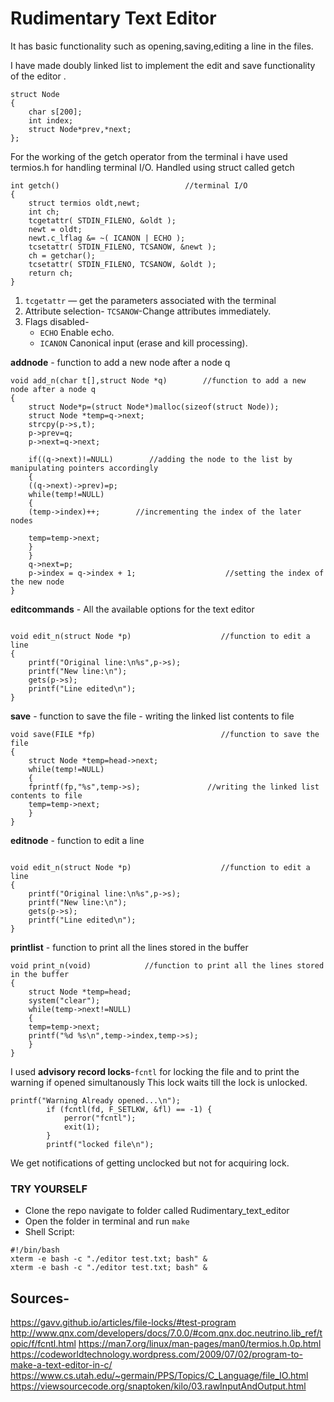 # Rudimentary Text Editor
It has basic functionality such as opening,saving,editing a line in the files.

I have made doubly linked list to implement the edit and save functionality of the editor .
```
struct Node                
{
	char s[200];                            
	int index;
	struct Node*prev,*next;            
};
```
For the working of the getch operator from the terminal i have used termios.h for handling terminal I/O.
Handled using struct called getch
```
int getch()                            //terminal I/O
{
	struct termios oldt,newt;
	int ch;
	tcgetattr( STDIN_FILENO, &oldt );
	newt = oldt;
	newt.c_lflag &= ~( ICANON | ECHO );
	tcsetattr( STDIN_FILENO, TCSANOW, &newt );
	ch = getchar();
	tcsetattr( STDIN_FILENO, TCSANOW, &oldt );
	return ch;
}
```
1. ```tcgetattr``` — get the parameters associated with the terminal
2. Attribute selection- ```TCSANOW```-Change attributes immediately.
3. Flags disabled-
     - ```ECHO```        Enable echo.
     - ```ICANON```      Canonical input (erase and kill processing).

**addnode**
	- function to add a new node after a node q
```
void add_n(char t[],struct Node *q)        //function to add a new node after a node q
{
	struct Node*p=(struct Node*)malloc(sizeof(struct Node));
	struct Node *temp=q->next;
	strcpy(p->s,t);
	p->prev=q;
	p->next=q->next;

	if((q->next)!=NULL)        //adding the node to the list by manipulating pointers accordingly
	{
	((q->next)->prev)=p;
	while(temp!=NULL)
	{
	(temp->index)++;        //incrementing the index of the later nodes

	temp=temp->next;
	}
	}
	q->next=p;
	p->index = q->index + 1;                    //setting the index of the new node
}
```
**editcommands**
	- All the available options for the text editor
```

void edit_n(struct Node *p)                    //function to edit a line
{
	printf("Original line:\n%s",p->s);
	printf("New line:\n");
	gets(p->s);                            
	printf("Line edited\n");
}
```
**save**
	- function to save the file
	- writing the linked list contents to file
```
void save(FILE *fp)                            //function to save the file
{
	struct Node *temp=head->next;
	while(temp!=NULL)
	{
	fprintf(fp,"%s",temp->s);               //writing the linked list contents to file
	temp=temp->next;
	}
}
```
**editnode**
	- function to edit a line
```

void edit_n(struct Node *p)                    //function to edit a line
{
	printf("Original line:\n%s",p->s);
	printf("New line:\n");
	gets(p->s);                            
	printf("Line edited\n");
}
```
**printlist**
	- function to print all the lines stored in the buffer
```
void print_n(void)            //function to print all the lines stored in the buffer
{
	struct Node *temp=head;
	system("clear");
	while(temp->next!=NULL)
	{
	temp=temp->next;
	printf("%d %s\n",temp->index,temp->s);            
	}
}

```

I used **advisory record locks**-```fcntl``` for locking the file and to print the warning if opened simultanously
This lock waits till the lock is unlocked.
```
printf("Warning Already opened...\n");   
    	if (fcntl(fd, F_SETLKW, &fl) == -1) {
    		perror("fcntl");
    		exit(1);
    	}
    	printf("locked file\n");
```
We get notifications of getting unclocked but not for acquiring lock.
### TRY YOURSELF
- Clone the repo navigate to folder called Rudimentary_text_editor
- Open the folder in terminal and run `make`
- Shell Script:
```
#!/bin/bash
xterm -e bash -c "./editor test.txt; bash" &
xterm -e bash -c "./editor test.txt; bash" &
```

## Sources-
  https://gavv.github.io/articles/file-locks/#test-program
  http://www.qnx.com/developers/docs/7.0.0/#com.qnx.doc.neutrino.lib_ref/topic/f/fcntl.html
  https://man7.org/linux/man-pages/man0/termios.h.0p.html
  https://codeworldtechnology.wordpress.com/2009/07/02/program-to-make-a-text-editor-in-c/
  https://www.cs.utah.edu/~germain/PPS/Topics/C_Language/file_IO.html
  https://viewsourcecode.org/snaptoken/kilo/03.rawInputAndOutput.html
